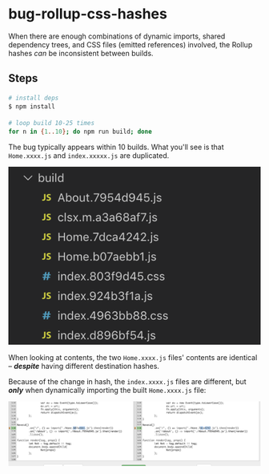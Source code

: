 # bug-rollup-css-hashes

When there are enough combinations of dynamic imports, shared dependency trees, and CSS files (emitted references) involved, the Rollup hashes _can_ be inconsistent between builds.

## Steps

```sh
# install deps
$ npm install

# loop build 10-25 times
for n in {1..10}; do npm run build; done
```

The bug typically appears within 10 builds.
What you'll see is that `Home.xxxx.js` and `index.xxxxx.js` are duplicated.

![tree](shots/tree.png)

When looking at contents, the two `Home.xxxx.js` files' contents are identical – ***despite*** having different destination hashes.

Because of the change in hash, the `index.xxxx.js` files are different, but ***only*** when dynamically importing the built `Home.xxxx.js` file:

![diff](shots/diff.png)
